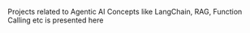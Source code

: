 Projects related to Agentic AI Concepts like LangChain, RAG, Function Calling etc is presented here
